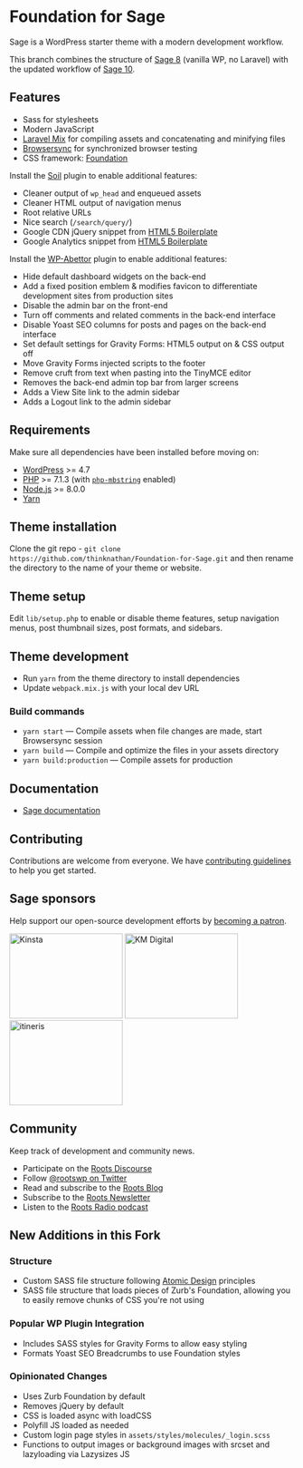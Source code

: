 # Foundation for Sage

Sage is a WordPress starter theme with a modern development workflow.

This branch combines the structure of [Sage 8](https://github.com/roots/sage/releases/tag/8.5.4) (vanilla WP, no Laravel) with the updated workflow of [Sage 10](https://github.com/roots/sage/releases).

## Features

* Sass for stylesheets
* Modern JavaScript
* [Laravel Mix](https://github.com/JeffreyWay/laravel-mix) for compiling assets and concatenating and minifying files
* [Browsersync](http://www.browsersync.io/) for synchronized browser testing
* CSS framework: [Foundation](https://foundation.zurb.com/)

Install the [Soil](https://github.com/roots/soil) plugin to enable additional features:

* Cleaner output of `wp_head` and enqueued assets
* Cleaner HTML output of navigation menus
* Root relative URLs
* Nice search (`/search/query/`)
* Google CDN jQuery snippet from [HTML5 Boilerplate](http://html5boilerplate.com/)
* Google Analytics snippet from [HTML5 Boilerplate](http://html5boilerplate.com/)

Install the [WP-Abettor](https://github.com/thinknathan/wp-abettor) plugin to enable additional features:

* Hide default dashboard widgets on the back-end
* Add a fixed position emblem & modifies favicon to differentiate development sites from production sites
* Disable the admin bar on the front-end
* Turn off comments and related comments in the back-end interface
* Disable Yoast SEO columns for posts and pages on the back-end interface
* Set default settings for Gravity Forms: HTML5 output on & CSS output off
* Move Gravity Forms injected scripts to the footer
* Remove cruft from text when pasting into the TinyMCE editor
* Removes the back-end admin top bar from larger screens
* Adds a View Site link to the admin sidebar
* Adds a Logout link to the admin sidebar

## Requirements

Make sure all dependencies have been installed before moving on:

* [WordPress](https://wordpress.org/) >= 4.7
* [PHP](https://secure.php.net/manual/en/install.php) >= 7.1.3 (with [`php-mbstring`](https://secure.php.net/manual/en/book.mbstring.php) enabled)
* [Node.js](http://nodejs.org/) >= 8.0.0
* [Yarn](https://yarnpkg.com/en/docs/install)

## Theme installation

Clone the git repo - `git clone https://github.com/thinknathan/Foundation-for-Sage.git` and then rename the directory to the name of your theme or website.

## Theme setup

Edit `lib/setup.php` to enable or disable theme features, setup navigation menus, post thumbnail sizes, post formats, and sidebars.

## Theme development

* Run `yarn` from the theme directory to install dependencies
* Update `webpack.mix.js` with your local dev URL

### Build commands

* `yarn start` — Compile assets when file changes are made, start Browsersync session
* `yarn build` — Compile and optimize the files in your assets directory
* `yarn build:production` — Compile assets for production

## Documentation

* [Sage documentation](https://roots.io/sage/docs/)

## Contributing

Contributions are welcome from everyone. We have [contributing guidelines](https://github.com/roots/guidelines/blob/master/CONTRIBUTING.md) to help you get started.

## Sage sponsors

Help support our open-source development efforts by [becoming a patron](https://www.patreon.com/rootsdev).

<a href="https://kinsta.com/?kaid=OFDHAJIXUDIV"><img src="https://cdn.roots.io/app/uploads/kinsta.svg" alt="Kinsta" width="200" height="150"></a> <a href="https://k-m.com/"><img src="https://cdn.roots.io/app/uploads/km-digital.svg" alt="KM Digital" width="200" height="150"></a> <a href="https://www.itineris.co.uk/"><img src="https://cdn.roots.io/app/uploads/itineris.svg" alt="itineris" width="200" height="150"></a>

## Community

Keep track of development and community news.

* Participate on the [Roots Discourse](https://discourse.roots.io/)
* Follow [@rootswp on Twitter](https://twitter.com/rootswp)
* Read and subscribe to the [Roots Blog](https://roots.io/blog/)
* Subscribe to the [Roots Newsletter](https://roots.io/subscribe/)
* Listen to the [Roots Radio podcast](https://roots.io/podcast/)

## New Additions in this Fork

### Structure
* Custom SASS file structure following [Atomic Design](https://www.smashingmagazine.com/2013/08/other-interface-atomic-design-sass/) principles
* SASS file structure that loads pieces of Zurb's Foundation, allowing you to easily remove chunks of CSS you're not using

### Popular WP Plugin Integration
* Includes SASS styles for Gravity Forms to allow easy styling
* Formats Yoast SEO Breadcrumbs to use Foundation styles

### Opinionated Changes
* Uses Zurb Foundation by default
* Removes jQuery by default
* CSS is loaded async with loadCSS
* Polyfill JS loaded as needed
* Custom login page styles in `assets/styles/molecules/_login.scss`
* Functions to output images or background images with srcset and lazyloading via Lazysizes JS

